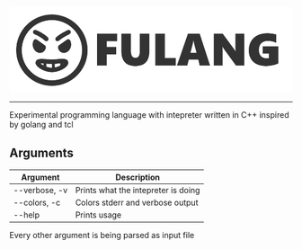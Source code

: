 ![logo](fulang-logo.png)
***

Experimental programming language with intepreter written in C++ inspired by golang and tcl

## Arguments

| Argument    		| Description                           |
| --------    		| -----------                           |
| --verbose, -v   	| Prints what the intepreter is doing   |
| --colors, -c		| Colors stderr and verbose output      |
| --help			| Prints usage							|

Every other argument is being parsed as input file
